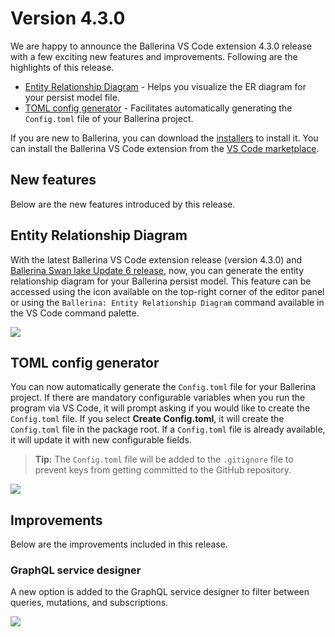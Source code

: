 # Version 4.3.0

We are happy to announce the Ballerina VS Code extension 4.3.0 release with a few exciting new features and improvements. Following are the highlights of this release.

- [Entity Relationship Diagram](#entity-relationship-diagram) - Helps you visualize the ER diagram for your persist model file.
- [TOML config generator](#toml-config-generator) - Facilitates automatically generating the `Config.toml` file of your Ballerina project.

If you are new to Ballerina, you can download the [installers](https://ballerina.io/downloads/) to install it. You can install the Ballerina VS Code extension from the [VS Code marketplace](https://marketplace.visualstudio.com/items?itemName=WSO2.ballerina).

## New features

Below are the new features introduced by this release.

## Entity Relationship Diagram

With the latest Ballerina VS Code extension release (version 4.3.0) and <a href="https://ballerina.io/downloads/" target="_blank">Ballerina Swan lake Update 6 release</a>, now, you can generate the entity relationship diagram for your Ballerina persist model. This feature can be accessed using the icon available on the top-right corner of the editor panel or using the `Ballerina: Entity Relationship Diagram` command available in the VS Code command palette.

<img src="/learn/images/vs-code-extension/release-notes/v-4.3.0/er-diagram.gif" class="cInlineImage-full"/>

## TOML config generator

You can now automatically generate the `Config.toml` file for your Ballerina project. If there are mandatory configurable variables when you run the program via VS Code, it will prompt asking if you would like to create the `Config.toml` file. If you select **Create Config.toml**, it will create the `Config.toml` file in the package root. If a `Config.toml` file is already available, it will update it with new configurable fields. 

>**Tip:** The `Config.toml` file will be added to the `.gitignore` file to prevent keys from getting committed to the GitHub repository.

<img src="/learn/images/vs-code-extension/release-notes/v-4.3.0/toml-config-creator.gif" class="cInlineImage-full"/>

## Improvements

Below are the improvements included in this release.

### GraphQL service designer

A new option is added to the GraphQL service designer to filter between queries, mutations, and subscriptions.

<img src="/learn/images/vs-code-extension/release-notes/v-4.3.0/graphql-filtering.gif" class="cInlineImage-full"/>
